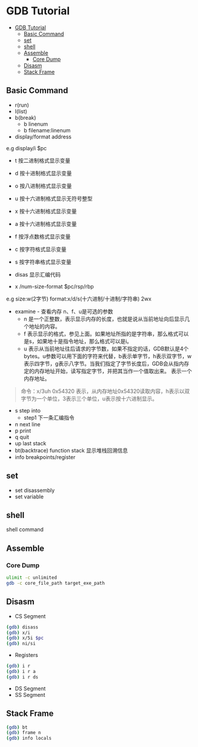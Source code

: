 # GDB Tutorial

<!-- TOC -->

- [GDB Tutorial](#gdb-tutorial)
  - [Basic Command](#basic-command)
  - [set](#set)
  - [shell](#shell)
  - [Assemble](#assemble)
    - [Core Dump](#core-dump)
  - [Disasm](#disasm)
  - [Stack Frame](#stack-frame)

<!-- /TOC -->

## Basic Command

- r(run)
- l(list)
- b(break)
  - b linenum
  - b filename:linenum
- display/format address

e.g display/i $pc

- t 按二进制格式显示变量
- d 按十进制格式显示变量
- o 按八进制格式显示变量
- u 按十六进制格式显示无符号整型
- x 按十六进制格式显示变量
- a 按十六进制格式显示变量
- f 按浮点数格式显示变量
- c 按字符格式显示变量
- s 按字符串格式显示变量

- disas 显示汇编代码

- x /num-size-format $pc/rsp/rbp

e.g size:w(2字节) format:x/d/s(十六进制/十进制/字符串)
            2wx

- examine - 查看内存
  n、f、u是可选的参数
  - n 是一个正整数，表示显示内存的长度，也就是说从当前地址向后显示几个地址的内容。
  - f 表示显示的格式，参见上面。如果地址所指的是字符串，那么格式可以是s，如果地十是指令地址，那么格式可以是i。
  - u 表示从当前地址往后请求的字节数，如果不指定的话，GDB默认是4个bytes。u参数可以用下面的字符来代替，b表示单字节，h表示双字节，w表示四字节，g表示八字节。当我们指定了字节长度后，GDB会从指内存定的内存地址开始，读写指定字节，并把其当作一个值取出来。
  表示一个内存地址。

> 命令：x/3uh 0x54320 表示，从内存地址0x54320读取内容，h表示以双字节为一个单位，3表示三个单位，u表示按十六进制显示。

- s step into
  - step1 下一条汇编指令
- n next line
- p print
- q   quit
- up  last stack
- bt(backtrace) function stack 显示堆栈回溯信息
- info  breakpoints/register

## set

- set disassembly
- set variable

## shell

shell command

## Assemble

### Core Dump

```bash
ulimit -c unlimited
gdb -c core_file_path target_exe_path
```

## Disasm

- CS Segment

```bash
(gdb) disass
(gdb) x/i
(gdb) x/5i $pc
(gdb) ni/si
```

- Registers

```bash
(gdb) i r
(gdb) i r a
(gdb) i r ds
```

- DS Segment
- SS Segment

## Stack Frame

```bash
(gdb) bt
(gdb) frame n
(gdb) info locals
```
